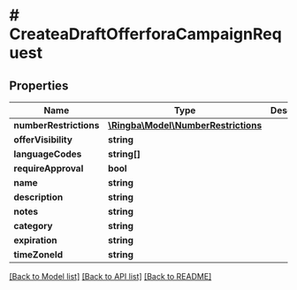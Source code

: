 # # CreateaDraftOfferforaCampaignRequest

## Properties

Name | Type | Description | Notes
------------ | ------------- | ------------- | -------------
**numberRestrictions** | [**\Ringba\Model\NumberRestrictions**](NumberRestrictions.md) |  |
**offerVisibility** | **string** |  |
**languageCodes** | **string[]** |  |
**requireApproval** | **bool** |  |
**name** | **string** |  |
**description** | **string** |  |
**notes** | **string** |  |
**category** | **string** |  |
**expiration** | **string** |  |
**timeZoneId** | **string** |  |

[[Back to Model list]](../../README.md#models) [[Back to API list]](../../README.md#endpoints) [[Back to README]](../../README.md)
